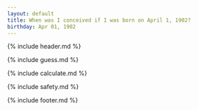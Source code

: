 ```yaml
---
layout: default
title: When was I conceived if I was born on April 1, 1902?
birthday: Apr 01, 1902
---
```


{% include header.md %}

{% include guess.md %}

{% include calculate.md %}

{% include safety.md %}

{% include footer.md %}



